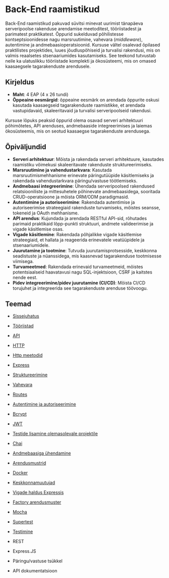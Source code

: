 # Back-End raamistikud

Back-End raamistikud pakuvad süvitsi minevat uurimist tänapäeva serveripoolse rakenduse arendamise meetoditest, tööriistadest ja parimatest praktikatest. Õppurid sukelduvad põhilistesse kontseptsioonidesse nagu marsruutimine, vahevara (*middleware*), autentimine ja andmebaasioperatsioonid. Kursuse vältel osalevad õpilased praktilistes projektides, luues jõudluspõhiseid ja turvalisi rakendusi, mis on valmis reaalsetes stsenaariumides kasutamiseks. See teekond tutvustab neile ka ulatuslikku tööriistade komplekti ja ökosüsteemi, mis on omased kaasaegsele tagarakenduste arendusele.

## Kirjeldus

- **Maht**: 4 EAP (4 x 26 tundi)
- **Õppeaine eesmärgid**: õppeaine eesmärk on arendada õppurite oskusi kasutada kaasaegseid tagarakenduste raamistikke, et arendada vastupidavaid, skaleeritavaid ja turvalisi serveripoolseid rakendusi.

Kursuse lõpuks peaksid õppurid olema osavad serveri arhitektuuri põhimõtetes, API arenduses, andmebaaside integreerimises ja laiemas ökosüsteemis, mis on seotud kaasaegse tagarakenduste arendusega.

## Õpiväljundid

- **Serveri arhitektuur**: Mõista ja rakendada serveri arhitektuure, kasutades raamistiku võimekusi skaleeritavate rakenduste struktureerimiseks.
- **Marsruutimine ja vahendustarkvara**: Kasutada marsruutimismehhanisme erinevate päringutüüpide käsitlemiseks ja rakendada vahendustarkvara päringu/vastuse töötlemiseks.
- **Andmebaasi integreerimine**: Ühendada serveripoolsed rakendused relatsiooniliste ja mittesuhetele põhinevate andmebaasidega, sooritada CRUD-operatsioone ja mõista ORM/ODM paradigmasid.
- **Autentimine ja autoriseerimine**: Rakendada autentimise ja autoriseerimise strateegiaid rakenduste turvamiseks, mõistes seansse, tokeneid ja OAuth mehhanisme.
- **API arendus**: Kujundada ja arendada RESTful API-sid, rõhutades parimaid praktikaid lõpp-punkti struktuuri, andmete valideerimise ja vigade käsitlemise osas.
- **Vigade käsitlemine**: Rakendada põhjalikke vigade käsitlemise strateegiaid, et hallata ja reageerida erinevatele veatüüpidele ja stsenaariumidele.
- **Juurutamine ja tootmine**: Tutvuda juurutamisprotsesside, keskkonna seadistuste ja nüanssidega, mis kaasnevad tagarakenduse tootmisesse viimisega.
- **Turvameetmed**: Rakendada erinevaid turvameetmeid, mõistes potentsiaalseid haavatavusi nagu SQL-injektsioon, CSRF ja kaitstes nende eest.
- **Pidev integreerimine/pidev juurutamine (CI/CD)**: Mõista CI/CD torujuhet ja integreerida see tagarakenduste arenduse töövoogu.

## Teemad

- [Sissejuhatus](./Topics/Introduction/README.md)
- [Tööriistad](./Topics/Tools/README.md)
- [API](./Topics/API/README.md)
- [HTTP](./Topics/HTTP/README.md)
- [Http meetodid](./Topics/HTTP-Methods/README.md)
- [Express](./Topics/Express/README.md)
- [Struktureerimine](./Topics/Structure/README.md)
- [Vahevara](./Topics/Middleware/README.md)
- [Routes](./Topics/Routes/README.md)
- [Autentimine ja autoriseerimine](./Topics/Auth/README.md)
- [Bcrypt](./Topics/Bcrypt/README.md)
- [JWT](./Topics/JWT/README.md)

- [Testide lisamine olemasolevale projektile](./Topics/Adding-Tests-TO-Existing-Project/README.md)

- [Chai](./Topics/Chai/README.md)
- [Andmebaasiga ühendamine](./Topics/Connecting-Database/README.md)
- [Arendusmustrid](./Topics/Design-Patterns/README.md)
- [Docker](./Topics/Docker/README.md)
- [Keskkonnamuutujad](./Topics/Environment-Variables/README.md)
- [Vigade haldus Expressis](./Topics/Error-Handling/README.md)
- [Factory arendusmuster](./Topics/Factory/README.md)
- [Mocha](./Topics/Mocha/README.md)
- [Supertest](./Topics/Supertest/README.md)
- [Testimine](./Topics/Testing/README.md)

- REST
- Express.JS
- Päringu/vastuse tsükkel
- API dokumentatsioon
